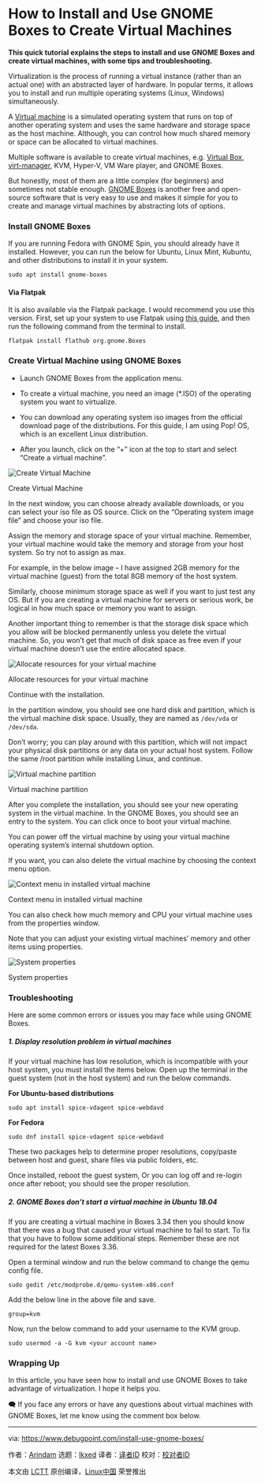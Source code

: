 [#]: subject: "How to Install and Use GNOME Boxes to Create Virtual Machines"
[#]: via: "https://www.debugpoint.com/install-use-gnome-boxes/"
[#]: author: "Arindam https://www.debugpoint.com/author/admin1/"
[#]: collector: "lkxed"
[#]: translator: " "
[#]: reviewer: " "
[#]: publisher: " "
[#]: url: " "

How to Install and Use GNOME Boxes to Create Virtual Machines
======

**This quick tutorial explains the steps to install and use GNOME Boxes and create virtual machines, with some tips and troubleshooting.**

Virtualization is the process of running a virtual instance (rather than an actual one) with an abstracted layer of hardware. In popular terms, it allows you to install and run multiple operating systems (Linux, Windows) simultaneously. 

A [Virtual machine][1] is a simulated operating system that runs on top of another operating system and uses the same hardware and storage space as the host machine. Although, you can control how much shared memory or space can be allocated to virtual machines.

Multiple software is available to create virtual machines, e.g. [Virtual Box][2], [virt-manager][3], KVM, Hyper-V, VM Ware player, and GNOME Boxes.

But honestly, most of them are a little complex (for beginners) and sometimes not stable enough. [GNOME Boxes][4] is another free and open-source software that is very easy to use and makes it simple for you to create and manage virtual machines by abstracting lots of options.

### Install GNOME Boxes

If you are running Fedora with GNOME Spin, you should already have it installed. However, you can run the below for Ubuntu, Linux Mint, Kubuntu, and other distributions to install it in your system.

```
sudo apt install gnome-boxes
```

#### Via Flatpak

It is also available via the Flatpak package. I would recommend you use this version. First, set up your system to use Flatpak using [this guide][5], and then run the following command from the terminal to install.

```
flatpak install flathub org.gnome.Boxes
```

### Create Virtual Machine using GNOME Boxes

- Launch GNOME Boxes from the application menu.

- To create a virtual machine, you need an image (*.ISO) of the operating system you want to virtualize.

- You can download any operating system iso images from the official download page of the distributions. For this guide, I am using Pop! OS, which is an excellent Linux distribution.

- After you launch, click on the “+” icon at the top to start and select “Create a virtual machine”.

![Create Virtual Machine][6]

Create Virtual Machine

In the next window, you can choose already available downloads, or you can select your iso file as OS source. Click on the “Operating system image file” and choose your iso file.

Assign the memory and storage space of your virtual machine. Remember, your virtual machine would take the memory and storage from your host system. So try not to assign as max.

For example, in the below image – I have assigned 2GB memory for the virtual machine (guest) from the total 8GB memory of the host system.

Similarly, choose minimum storage space as well if you want to just test any OS. But if you are creating a virtual machine for servers or serious work, be logical in how much space or memory you want to assign.

Another important thing to remember is that the storage disk space which you allow will be blocked permanently unless you delete the virtual machine. So, you won’t get that much of disk space as free even if your virtual machine doesn’t use the entire allocated space. 

![Allocate resources for your virtual machine][7]

Allocate resources for your virtual machine

Continue with the installation.

In the partition window, you should see one hard disk and partition, which is the virtual machine disk space. Usually, they are named as `/dev/vda` or `/dev/sda`.

Don’t worry; you can play around with this partition, which will not impact your physical disk partitions or any data on your actual host system. Follow the same /root partition while installing Linux, and continue.

![Virtual machine partition][8]

Virtual machine partition

After you complete the installation, you should see your new operating system in the virtual machine. In the GNOME Boxes, you should see an entry to the system. You can click once to boot your virtual machine.

You can power off the virtual machine by using your virtual machine operating system’s internal shutdown option.

If you want, you can also delete the virtual machine by choosing the context menu option.

![Context menu in installed virtual machine][9]

Context menu in installed virtual machine

You can also check how much memory and CPU your virtual machine uses from the properties window.

Note that you can adjust your existing virtual machines’ memory and other items using properties.

![System properties][10]

System properties

### Troubleshooting

Here are some common errors or issues you may face while using GNOME Boxes.

##### 1. Display resolution problem in virtual machines

If your virtual machine has low resolution, which is incompatible with your host system, you must install the items below. Open up the terminal in the guest system (not in the host system) and run the below commands.

**For Ubuntu-based distributions**

```
sudo apt install spice-vdagent spice-webdavd 
```

**For Fedora**

```
sudo dnf install spice-vdagent spice-webdavd 
```

These two packages help to determine proper resolutions, copy/paste between host and guest, share files via public folders, etc.

Once installed, reboot the guest system, Or you can log off and re-login once after reboot; you should see the proper resolution.

##### 2. GNOME Boxes don’t start a virtual machine in Ubuntu 18.04

If you are creating a virtual machine in Boxes 3.34 then you should know that there was a bug that caused your virtual machine to fail to start. To fix that you have to follow some additional steps. Remember these are not required for the latest Boxes 3.36.

Open a terminal window and run the below command to change the qemu config file.

```
sudo gedit /etc/modprobe.d/qemu-system-x86.conf
```

Add the below line in the above file and save.

```
group=kvm
```

Now, run the below command to add your username to the KVM group.

```
sudo usermod -a -G kvm <your account name>
```

### Wrapping Up

In this article, you have seen how to install and use GNOME Boxes to take advantage of virtualization. I hope it helps you.

🗨️ If you face any errors or have any questions about virtual machines with GNOME Boxes, let me know using the comment box below.

--------------------------------------------------------------------------------

via: https://www.debugpoint.com/install-use-gnome-boxes/

作者：[Arindam][a]
选题：[lkxed][b]
译者：[译者ID](https://github.com/译者ID)
校对：[校对者ID](https://github.com/校对者ID)

本文由 [LCTT](https://github.com/LCTT/TranslateProject) 原创编译，[Linux中国](https://linux.cn/) 荣誉推出

[a]: https://www.debugpoint.com/author/admin1/
[b]: https://github.com/lkxed
[1]: https://www.redhat.com/en/topics/virtualization/what-is-a-virtual-machine
[2]: https://www.debugpoint.com/tag/virtualbox/
[3]: https://www.debugpoint.com/virt-manager/
[4]: https://wiki.gnome.org/Apps/Boxes
[5]: https://www.debugpoint.com/how-to-install-flatpak-apps-ubuntu-linux/
[6]: https://www.debugpoint.com/wp-content/uploads/2020/05/Create-Virtual-Machine.png
[7]: https://www.debugpoint.com/wp-content/uploads/2020/05/Allocate-resources-for-your-virtual-machine.png
[8]: https://www.debugpoint.com/wp-content/uploads/2020/05/Virtual-machine-partition.png
[9]: https://www.debugpoint.com/wp-content/uploads/2020/05/Context-menu-in-installed-virtual-machine.png
[10]: https://www.debugpoint.com/wp-content/uploads/2020/05/System-properties.png
